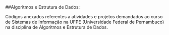 ##Algoritmos e Estrutura de Dados:

Códigos anexados referentes a atividades e projetos demandados ao curso de Sistemas de Informação na UFPE (Universidade Federal de Pernambuco) na disciplina de Algoritmos e Estrutura de Dados.
